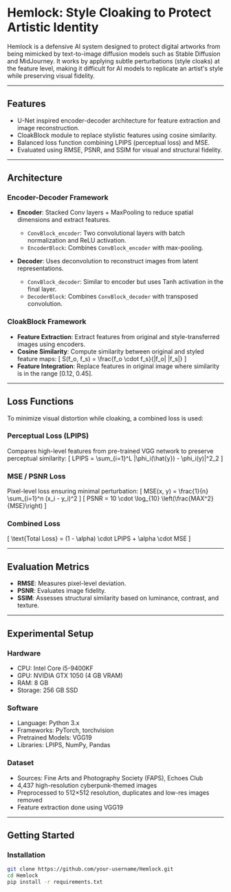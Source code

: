 # Hemlock: Style Cloaking to Protect Artistic Identity

Hemlock is a defensive AI system designed to protect digital artworks from being mimicked by text-to-image diffusion models such as Stable Diffusion and MidJourney. It works by applying subtle perturbations (style cloaks) at the feature level, making it difficult for AI models to replicate an artist's style while preserving visual fidelity.

---

## Features

- U-Net inspired encoder-decoder architecture for feature extraction and image reconstruction.
- CloakBlock module to replace stylistic features using cosine similarity.
- Balanced loss function combining LPIPS (perceptual loss) and MSE.
- Evaluated using RMSE, PSNR, and SSIM for visual and structural fidelity.

---

## Architecture

### Encoder-Decoder Framework

- **Encoder**: Stacked Conv layers + MaxPooling to reduce spatial dimensions and extract features.
  - `ConvBlock_encoder`: Two convolutional layers with batch normalization and ReLU activation.
  - `EncoderBlock`: Combines `ConvBlock_encoder` with max-pooling.

- **Decoder**: Uses deconvolution to reconstruct images from latent representations.
  - `ConvBlock_decoder`: Similar to encoder but uses Tanh activation in the final layer.
  - `DecoderBlock`: Combines `ConvBlock_decoder` with transposed convolution.

### CloakBlock Framework

- **Feature Extraction**: Extract features from original and style-transferred images using encoders.
- **Cosine Similarity**: Compute similarity between original and styled feature maps:
  \[
  S(f_o, f_s) = \frac{f_o \cdot f_s}{\|f_o\| \|f_s\|}
  \]
- **Feature Integration**: Replace features in original image where similarity is in the range [0.12, 0.45].

---

## Loss Functions

To minimize visual distortion while cloaking, a combined loss is used:

### Perceptual Loss (LPIPS)
Compares high-level features from pre-trained VGG network to preserve perceptual similarity:
\[
LPIPS = \sum_{i=1}^L \|\phi_i(\hat{y}) - \phi_i(y)\|^2_2
\]

### MSE / PSNR Loss
Pixel-level loss ensuring minimal perturbation:
\[
MSE(x, y) = \frac{1}{n} \sum_{i=1}^n (x_i - y_i)^2
\]
\[
PSNR = 10 \cdot \log_{10} \left(\frac{MAX^2}{MSE}\right)
\]

### Combined Loss
\[
\text{Total Loss} = (1 - \alpha) \cdot LPIPS + \alpha \cdot MSE
\]

---

## Evaluation Metrics

- **RMSE**: Measures pixel-level deviation.
- **PSNR**: Evaluates image fidelity.
- **SSIM**: Assesses structural similarity based on luminance, contrast, and texture.

---

## Experimental Setup

### Hardware

- CPU: Intel Core i5-9400KF
- GPU: NVIDIA GTX 1050 (4 GB VRAM)
- RAM: 8 GB
- Storage: 256 GB SSD

### Software

- Language: Python 3.x
- Frameworks: PyTorch, torchvision
- Pretrained Models: VGG19
- Libraries: LPIPS, NumPy, Pandas

### Dataset

- Sources: Fine Arts and Photography Society (FAPS), Echoes Club
- 4,437 high-resolution cyberpunk-themed images
- Preprocessed to 512×512 resolution, duplicates and low-res images removed
- Feature extraction done using VGG19

---

## Getting Started

### Installation

```bash
git clone https://github.com/your-username/Hemlock.git
cd Hemlock
pip install -r requirements.txt
